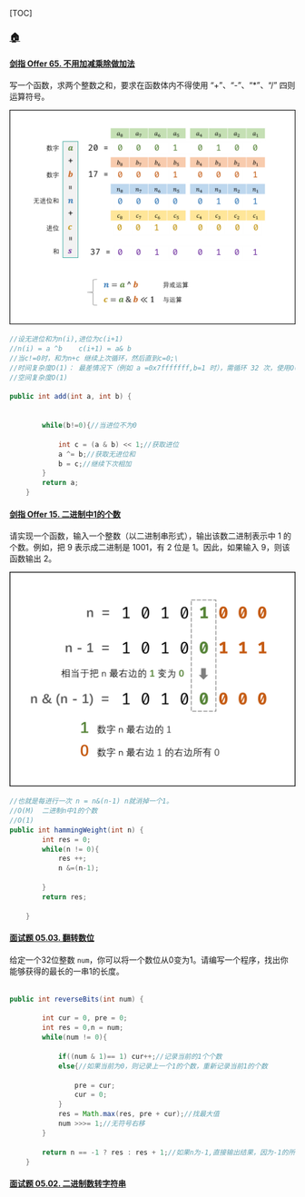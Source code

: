 [TOC]



### [**:house:**](../../README.html)

#### [剑指 Offer 65. 不用加减乘除做加法](https://leetcode-cn.com/problems/bu-yong-jia-jian-cheng-chu-zuo-jia-fa-lcof/)

写一个函数，求两个整数之和，要求在函数体内不得使用 “+”、“-”、“*”、“/” 四则运算符号。

![求和.png](./images/求和.png)

```java
//设无进位和为n(i),进位为c(i+1)
//n(i) = a ^b    c(i+1) = a& b
//当c!=0时，和为n+c 继续上次循环，然后直到c=0;\
//时间复杂度O(1)： 最差情况下（例如 a =0x7fffffff,b=1 时），需循环 32 次，使用O(1) 时间；每轮中的常数次位操作使用 O(1) 时间。
//空间复杂度O(1)

public int add(int a, int b) {


        while(b!=0){//当进位不为0

            int c = (a & b) << 1;//获取进位
            a ^= b;//获取无进位和
            b = c;//继续下次相加
        }
        return a;
    }
```

#### [剑指 Offer 15. 二进制中1的个数](https://leetcode-cn.com/problems/er-jin-zhi-zhong-1de-ge-shu-lcof/)

请实现一个函数，输入一个整数（以二进制串形式），输出该数二进制表示中 1 的个数。例如，把 9 表示成二进制是 1001，有 2 位是 1。因此，如果输入 9，则该函数输出 2。

![二进制中1的个数.png](./images/二进制中1的个数.png)

```java
//也就是每进行一次 n = n&(n-1) n就消掉一个1。
//O(M)  二进制n中1的个数
//O(1)
public int hammingWeight(int n) {
        int res = 0;
        while(n != 0){
            res ++;
            n &=(n-1);

        }
        return res;

    }
```

#### [面试题 05.03. 翻转数位](https://leetcode-cn.com/problems/reverse-bits-lcci/)

给定一个32位整数 `num`，你可以将一个数位从0变为1。请编写一个程序，找出你能够获得的最长的一串1的长度。

```java

public int reverseBits(int num) {

        int cur = 0, pre = 0;
        int res = 0,n = num;
        while(num != 0){

            if((num & 1)== 1) cur++;//记录当前的1个个数
            else{//如果当前为0，则记录上一个1的个数，重新记录当前1的个数

                pre = cur;
                cur = 0;
            }
            res = Math.max(res, pre + cur);//找最大值
            num >>>= 1;//无符号右移
        }

        return n == -1 ? res : res + 1;//如果n为-1,直接输出结果，因为-1的所有位都为1，其余情况还要加上中间翻转的0,所以结果需要加1
    }
```

#### [面试题 05.02. 二进制数转字符串](https://leetcode-cn.com/problems/bianry-number-to-string-lcci/)

